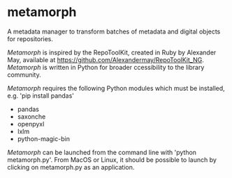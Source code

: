 # metamorph
A metadata manager to transform batches of metadata and digital objects for repositories.

*Metamorph* is inspired by the RepoToolKit, created in Ruby by Alexander May, available at <https://github.com/Alexandermay/RepoToolKit_NG>. *Metamorph* is written in Python for broader ccessibility to the library community.

*Metamorph* requires the following Python modules which must be installed, e.g. 'pip install pandas'
* pandas
* saxonche
* openpyxl
* lxlm
* python-magic-bin

*Metamorph* can be launched from the command line with 'python metamorph.py'. From MacOS or Linux, it should be possible to launch by clicking on metamorph.py as an application.
